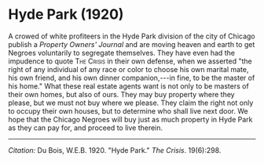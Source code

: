 <!--
title:   Hyde Park
author:  Du Bois, W.E.B.
journal: The Crisis
year:    1920
volume:  19
issue:   6
pages:   298
-->

# Hyde Park (1920)

A crowed of white profiteers in the Hyde Park division of the city of
Chicago publish a *Property Owners' Journal* and are moving heaven and
earth to get Negroes voluntarily to segregate themselves. They have even
had the impudence to quote  <span style="font-variant:small-caps;">The Crisis</span> in their own
defense, when we asserted "the right of any individual of any race or
color to choose his own marital mate, his own friend, and his own dinner
companion,---in fine, to be the master of his home." What these real
estate agents want is not only to be masters of their own homes, but
also of ours. They may buy property where they please, but we must not
buy where we please. They claim the right not only to occupy their own
houses, but to determine who shall live next door. We hope that the
Chicago Negroes will buy just as much property in Hyde Park as they can
pay for, and proceed to live therein.

______________
*Citation:* Du Bois, W.E.B. 1920. "Hyde Park." *The Crisis*. 19(6):298.